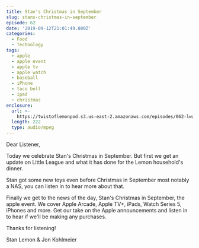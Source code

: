 ```yaml
---
title: Stan's Christmas in September
slug: stans-christmas-in-september
episode: 62
date: '2019-09-12T21:01:49.000Z'
categories:
  - Food
  - Technology
tags:
  - apple
  - apple event
  - apple tv
  - apple watch
  - baseball
  - iPhone
  - taco bell
  - ipad
  - christmas
enclosure:
  url: >-
    https://twistoflemonpod.s3.us-east-2.amazonaws.com/episodes/062-lwatol-20190912.mp3
  length: 222
  type: audio/mpeg
---
```


Dear Listener,

Today we celebrate Stan's Christmas in September. But first we get an update on Little League and what it has done for the Lemon household's dinner.

Stan got some new toys even before Christmas in September most notably a NAS, you can listen in to hear more about that.

Finally we get to the news of the day, Stan's Christmas in September, the apple event. We cover Apple Arcade, Apple TV+, iPads, Watch Series 5, iPhones and more. Get our take on the Apple announcements and listen in to hear if we'll be making any purchases.

Thanks for listening!

Stan Lemon & Jon Kohlmeier

